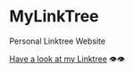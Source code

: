 # MyLinkTree
Personal Linktree Website

[Have a look at my Linktree](https://patil-aditi-balasaheb.github.io/MyLinkTree/) 👁👁
